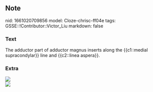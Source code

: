 ## Note
nid: 1661020709856
model: Cloze-chrisc-ff04e
tags: GSSE::!Contributor::Victor_Liu
markdown: false

### Text
The adductor part of adductor magnus inserts along the {{c1::medial supracondylar}} line and {{c2::linea aspera}}.

### Extra
<img src="paste-55d652911f28175014b4b6e1099d53c98f39dbc1.jpg">
<div><img src=
"paste-4e3416d9c60999120547762ba6944e14c816e1b7.jpg"></div>
